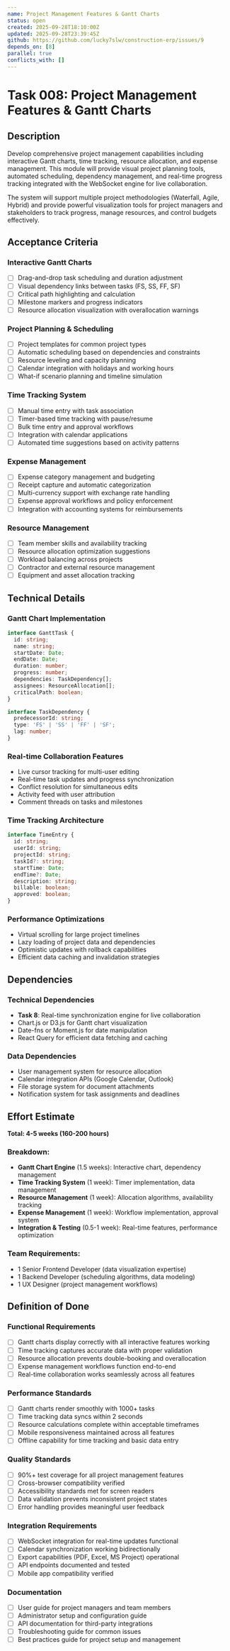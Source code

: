 ```yaml
---
name: Project Management Features & Gantt Charts
status: open
created: 2025-09-28T18:10:00Z
updated: 2025-09-28T23:39:45Z
github: https://github.com/lucky7slw/construction-erp/issues/9
depends_on: [8]
parallel: true
conflicts_with: []
---
```


# Task 008: Project Management Features & Gantt Charts

## Description

Develop comprehensive project management capabilities including interactive Gantt charts, time tracking, resource allocation, and expense management. This module will provide visual project planning tools, automated scheduling, dependency management, and real-time progress tracking integrated with the WebSocket engine for live collaboration.

The system will support multiple project methodologies (Waterfall, Agile, Hybrid) and provide powerful visualization tools for project managers and stakeholders to track progress, manage resources, and control budgets effectively.

## Acceptance Criteria

### Interactive Gantt Charts
- [ ] Drag-and-drop task scheduling and duration adjustment
- [ ] Visual dependency links between tasks (FS, SS, FF, SF)
- [ ] Critical path highlighting and calculation
- [ ] Milestone markers and progress indicators
- [ ] Resource allocation visualization with overallocation warnings

### Project Planning & Scheduling
- [ ] Project templates for common project types
- [ ] Automatic scheduling based on dependencies and constraints
- [ ] Resource leveling and capacity planning
- [ ] Calendar integration with holidays and working hours
- [ ] What-if scenario planning and timeline simulation

### Time Tracking System
- [ ] Manual time entry with task association
- [ ] Timer-based time tracking with pause/resume
- [ ] Bulk time entry and approval workflows
- [ ] Integration with calendar applications
- [ ] Automated time suggestions based on activity patterns

### Expense Management
- [ ] Expense category management and budgeting
- [ ] Receipt capture and automatic categorization
- [ ] Multi-currency support with exchange rate handling
- [ ] Expense approval workflows and policy enforcement
- [ ] Integration with accounting systems for reimbursements

### Resource Management
- [ ] Team member skills and availability tracking
- [ ] Resource allocation optimization suggestions
- [ ] Workload balancing across projects
- [ ] Contractor and external resource management
- [ ] Equipment and asset allocation tracking

## Technical Details

### Gantt Chart Implementation
```typescript
interface GanttTask {
  id: string;
  name: string;
  startDate: Date;
  endDate: Date;
  duration: number;
  progress: number;
  dependencies: TaskDependency[];
  assignees: ResourceAllocation[];
  criticalPath: boolean;
}

interface TaskDependency {
  predecessorId: string;
  type: 'FS' | 'SS' | 'FF' | 'SF';
  lag: number;
}
```

### Real-time Collaboration Features
- Live cursor tracking for multi-user editing
- Real-time task updates and progress synchronization
- Conflict resolution for simultaneous edits
- Activity feed with user attribution
- Comment threads on tasks and milestones

### Time Tracking Architecture
```typescript
interface TimeEntry {
  id: string;
  userId: string;
  projectId: string;
  taskId?: string;
  startTime: Date;
  endTime?: Date;
  description: string;
  billable: boolean;
  approved: boolean;
}
```

### Performance Optimizations
- Virtual scrolling for large project timelines
- Lazy loading of project data and dependencies
- Optimistic updates with rollback capabilities
- Efficient data caching and invalidation strategies

## Dependencies

### Technical Dependencies
- **Task 8**: Real-time synchronization engine for live collaboration
- Chart.js or D3.js for Gantt chart visualization
- Date-fns or Moment.js for date manipulation
- React Query for efficient data fetching and caching

### Data Dependencies
- User management system for resource allocation
- Calendar integration APIs (Google Calendar, Outlook)
- File storage system for document attachments
- Notification system for task assignments and deadlines

## Effort Estimate

**Total: 4-5 weeks (160-200 hours)**

### Breakdown:
- **Gantt Chart Engine** (1.5 weeks): Interactive chart, dependency management
- **Time Tracking System** (1 week): Timer implementation, data management
- **Resource Management** (1 week): Allocation algorithms, availability tracking
- **Expense Management** (1 week): Workflow implementation, approval system
- **Integration & Testing** (0.5-1 week): Real-time features, performance optimization

### Team Requirements:
- 1 Senior Frontend Developer (data visualization expertise)
- 1 Backend Developer (scheduling algorithms, data modeling)
- 1 UX Designer (project management workflows)

## Definition of Done

### Functional Requirements
- [ ] Gantt charts display correctly with all interactive features working
- [ ] Time tracking captures accurate data with proper validation
- [ ] Resource allocation prevents double-booking and overallocation
- [ ] Expense management workflows function end-to-end
- [ ] Real-time collaboration works seamlessly across all features

### Performance Standards
- [ ] Gantt charts render smoothly with 1000+ tasks
- [ ] Time tracking data syncs within 2 seconds
- [ ] Resource calculations complete within acceptable timeframes
- [ ] Mobile responsiveness maintained across all features
- [ ] Offline capability for time tracking and basic data entry

### Quality Standards
- [ ] 90%+ test coverage for all project management features
- [ ] Cross-browser compatibility verified
- [ ] Accessibility standards met for screen readers
- [ ] Data validation prevents inconsistent project states
- [ ] Error handling provides meaningful user feedback

### Integration Requirements
- [ ] WebSocket integration for real-time updates functional
- [ ] Calendar synchronization working bidirectionally
- [ ] Export capabilities (PDF, Excel, MS Project) operational
- [ ] API endpoints documented and tested
- [ ] Mobile app compatibility verified

### Documentation
- [ ] User guide for project managers and team members
- [ ] Administrator setup and configuration guide
- [ ] API documentation for third-party integrations
- [ ] Troubleshooting guide for common issues
- [ ] Best practices guide for project setup and management
